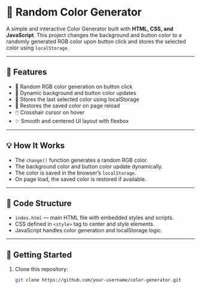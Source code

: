 # 🎨 Random Color Generator

A simple and interactive Color Generator built with **HTML, CSS, and JavaScript**. This project changes the background and button color to a randomly generated RGB color upon button click and stores the selected color using `localStorage`.

---

## 🚀 Features

- 🎲 Random RGB color generation on button click
- 🌈 Dynamic background and button color updates
- 💾 Stores the last selected color using localStorage
- 🔁 Restores the saved color on page reload
- 🖱️ Crosshair cursor on hover
- ✨ Smooth and centered UI layout with flexbox


---

## 💡 How It Works

- The `change()` function generates a random RGB color.
- The background color and button color update dynamically.
- The color is saved in the browser’s `localStorage`.
- On page load, the saved color is restored if available.

---

## 🧾 Code Structure

- `index.html` — main HTML file with embedded styles and scripts.
- CSS defined in `<style>` tag to center and style elements.
- JavaScript handles color generation and localStorage logic.

---

## 📁 Getting Started

1. Clone this repository:
   ```bash
   git clone https://github.com/your-username/color-generator.git
